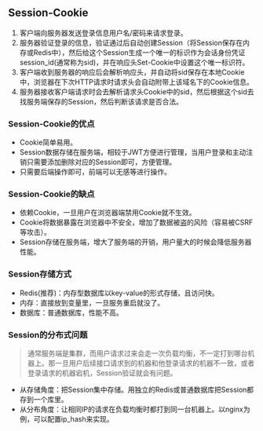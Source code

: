 ## Session-Cookie
1. 客户端向服务器发送登录信息用户名/密码来请求登录。
2. 服务器验证登录的信息，验证通过后自动创建Session（将Session保存在内存或Redis中），然后给这个Session生成一个唯一的标识作为会话身份凭证session_id(通常称为sid)，并在响应头Set-Cookie中设置这个唯一标识符。
3. 客户端收到服务器的响应后会解析响应头，并自动将sid保存在本地Cookie中，浏览器在下次HTTP请求时请求头会自动附带上该域名下的Cookie信息。
4. 服务器接收客户端请求时会去解析请求头Cookie中的sid，然后根据这个sid去找服务端保存的Session，然后判断该请求是否合法。
### Session-Cookie的优点
- Cookie简单易用。
- Session数据存储在服务端，相较于JWT方便进行管理，当用户登录和主动注销只需要添加删除对应的Session即可，方便管理。
- 只需要后端操作即可，前端可以无感等进行操作。
### Session-Cookie的缺点
- 依赖Cookie，一旦用户在浏览器端禁用Cookie就不生效。
- Cookie将数据暴露在浏览器中不安全，增加了数据被盗的风险（容易被CSRF等攻击）。
- Session存储在服务端，增大了服务端的开销，用户量大的时候会降低服务器性能。
### Session存储方式
- Redis(推荐)：内存型数据库以key-value的形式存储，且访问快。
- 内存：直接放到变量里，一旦服务重启就没了。
- 数据库：普通数据库，性能不高。
### Session的分布式问题
> 通常服务端是集群，而用户请求过来会走一次负载均衡，不一定打到哪台机器上。那一旦用户后续接口请求到的机器和他登录请求的机器不一致，或者登录请求的机器宕机，Session验证就会有问题。

- 从存储角度：把Session集中存储。用独立的Redis或普通数据库把Session都存到一个库里。
- 从分布角度：让相同IP的请求在负载均衡时都打到同一台机器上。以nginx为例，可以配置ip_hash来实现。